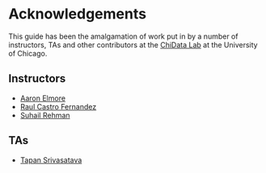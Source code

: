 # Acknowledgements

This guide has been the amalgamation of work put in  by a number of instructors,
TAs and other contributors at the [ChiData Lab](https://uchi-db.github.io/chidatasite/) 
at the University of Chicago.

## Instructors  
- [Aaron Elmore](https://aaronmelmore.com)
- [Raul Castro Fernandez](https://raulcastrofernandez.com)
- [Suhail Rehman](https://suhailrehman.com)

## TAs
- [Tapan Srivasatava](https://tapan-srivastava.github.io)